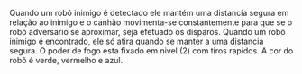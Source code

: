 Quando um robô inimigo é detectado ele mantém uma distancia segura em relação ao inimigo e o canhão movimenta-se constantemente para que se o robô adversario se aproximar, seja efetuado os disparos.
Quando um robô inimigo é encontrado, ele só atira quando se manter a uma distancia segura.
O poder de fogo esta fixado em nivel (2) com tiros rapidos.
A cor do robô é verde, vermelho e azul.
